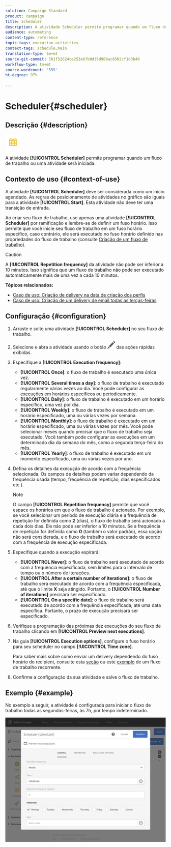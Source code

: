 ```yaml
---
solution: Campaign Standard
product: campaign
title: Scheduler
description: A atividade Scheduler permite programar quando um fluxo de trabalho ou uma atividade será iniciada.
audience: automating
content-type: reference
topic-tags: execution-activities
context-tags: schedule,main
translation-type: tm+mt
source-git-commit: 501f52624ce253eb7b0d36d908ac8502cf1d3b48
workflow-type: tm+mt
source-wordcount: '555'
ht-degree: 97%

---
```



# Scheduler{#scheduler}

## Descrição {#description}

![](assets/scheduler.png)

A atividade **[!UICONTROL Scheduler]** permite programar quando um fluxo de trabalho ou uma atividade será iniciada.

## Contexto de uso {#context-of-use}

A atividade **[!UICONTROL Scheduler]** deve ser considerada como um início agendado. As regras de posicionamento de atividades no gráfico são iguais para a atividade **[!UICONTROL Start]**. Esta atividade não deve ter uma transição de entrada.

Ao criar seu fluxo de trabalho, use apenas uma atividade **[!UICONTROL Scheduler]** por ramificação e lembre-se de definir um fuso horário. Isso permite que você inicie seu fluxo de trabalho em um fuso horário específico, caso contrário, ele será executado no fuso horário definido nas propriedades do fluxo de trabalho (consulte [Criação de um fluxo de trabalho](../../automating/using/building-a-workflow.md)).

>[!CAUTION]
>
>A **[!UICONTROL Repetition frequency]** da atividade não pode ser inferior a 10 minutos. Isso significa que um fluxo de trabalho não pode ser executado automaticamente mais de uma vez a cada 10 minutos.

**Tópicos relacionados:**

* [Caso de uso: Criação de delivery na data de criação dos perfis](../../automating/using/workflow-creation-date-query.md)
* [Caso de uso: Criação de um delivery de email todas as terças-feiras](../../automating/using/workflow-weekly-offer.md)

## Configuração {#configuration}

1. Arraste e solte uma atividade **[!UICONTROL Scheduler]** no seu fluxo de trabalho.
1. Selecione e abra a atividade usando o botão ![](assets/edit_darkgrey-24px.png) das ações rápidas exibidas.
1. Especifique a **[!UICONTROL Execution frequency]**:

   * **[!UICONTROL Once]**: o fluxo de trabalho é executado uma única vez.
   * **[!UICONTROL Several times a day]**: o fluxo de trabalho é executado regularmente várias vezes ao dia. Você pode configurar as execuções em horários específicos ou periodicamente.
   * **[!UICONTROL Daily]**: o fluxo de trabalho é executado em um horário específico, uma vez por dia.
   * **[!UICONTROL Weekly]**: o fluxo de trabalho é executado em um horário especificado, uma ou várias vezes por semana.
   * **[!UICONTROL Monthly]**: o fluxo de trabalho é executado em um horário especificado, uma ou várias vezes por mês. Você pode selecionar meses quando precisar que o fluxo de trabalho seja executado. Você também pode configurar as execuções em um determinado dia da semana do mês, como a segunda terça-feira do mês.
   * **[!UICONTROL Yearly]**: o fluxo de trabalho é executado em um momento especificado, uma ou várias vezes por ano.

1. Defina os detalhes da execução de acordo com a frequência selecionada. Os campos de detalhes podem variar dependendo da frequência usada (tempo, frequência de repetição, dias especificados etc.).

   >[!NOTE]
   >
   >O campo **[!UICONTROL Repetition frequency]** permite que você espace os horários em que o fluxo de trabalho é acionado. Por exemplo, se você selecionar um período de execução diária e a frequência de repetição for definida como **2** (dias), o fluxo de trabalho será acionado a cada dois dias. Ele não pode ser inferior a 10 minutos. Se a frequência de repetição for definida como **0** (também o valor padrão), essa opção não será considerada, e o fluxo de trabalho será executado de acordo com a frequência de execução especificada.

1. Especifique quando a execução expirará:

   * **[!UICONTROL Never]**: o fluxo de trabalho será executado de acordo com a frequência especificada, sem limites para o intervalo de tempo ou o número de iterações.
   * **[!UICONTROL After a certain number of iterations]**: o fluxo de trabalho será executado de acordo com a frequência especificada, até que o limite **X** seja atingido. Portanto, o **[!UICONTROL Number of iterations]** precisará ser especificado.
   * **[!UICONTROL On a specific date]**: o fluxo de trabalho será executado de acordo com a frequência especificada, até uma data específica. Portanto, o prazo de execução precisará ser especificado.

1. Verifique a programação das próximas dez execuções do seu fluxo de trabalho clicando em **[!UICONTROL Preview next executions]**.

1. Na guia **[!UICONTROL Execution options]**, configure o fuso horário para seu scheduler no campo **[!UICONTROL Time zone]**.

   Para saber mais sobre como enviar um delivery dependendo do fuso horário do recipient, consulte esta [seção](../../sending/using/sending-messages-at-the-recipient-s-time-zone.md) ou este [exemplo](../../automating/using/recurring-push-notifications.md) de um fluxo de trabalho recorrente.

1. Confirme a configuração da sua atividade e salve o fluxo de trabalho.

## Exemplo {#example}

No exemplo a seguir, a atividade é configurada para iniciar o fluxo de trabalho todas as segundas-feiras, às 7h, por tempo indeterminado.

![](assets/wkf_scheduler_example.png)

